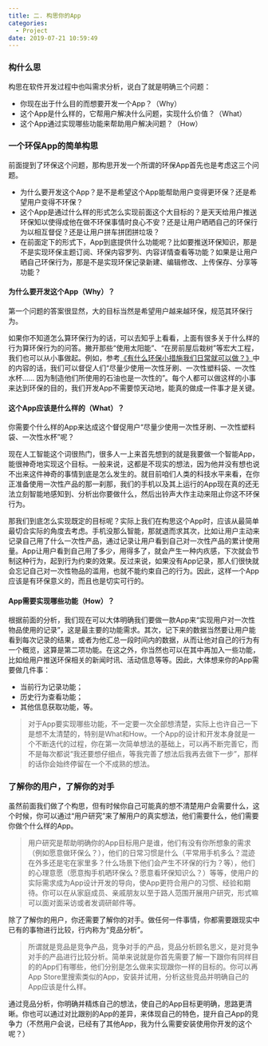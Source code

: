 ```yaml
---
title: 二. 构思你的App
categories:
  - Project
date: 2019-07-21 10:59:49
---
```


### 构什么思


构思在软件开发过程中也叫需求分析，说白了就是明确三个问题：

- 你现在出于什么目的而想要开发一个App？（Why）
- 这个App是什么样的，它帮用户解决什么问题，实现什么价值？（What）
- 这个App通过实现哪些功能来帮助用户解决问题？（How）

### 一个环保App的简单构思

前面提到了环保这个问题，那构思开发一个所谓的环保App首先也是考虑这三个问题。

- 为什么要开发这个App？是不是希望这个App能帮助用户变得更环保？还是希望用户变得不环保？
- 这个App是通过什么样的形式怎么实现前面这个大目标的？是天天给用户推送环保知以使得成他在做不环保事情时良心不安？还是让用户晒晒自己的环保行为以相互督促？还是让用户拼车拼团拼垃圾？
- 在前面定下的形式下，App到底提供什么功能呢？比如要推送环保知识，那是不是实现环保主题订阅、环保内容罗列、内容详情查看等功能？如果是让用户晒自己环保行为，那是不是实现环保记录新建、编辑修改、上传保存、分享等功能？

#### 为什么要开发这个App（Why）？

第一个问题的答案很显然，大的目标当然是希望用户越来越环保，规范其环保行为。

如果你不知道怎么算环保行为的话，可以去知乎上看看，上面有很多关于什么样的行为算环保行为的问答。撇开那些“使用太阳能”、“在房前屋后栽树”等宏大工程，我们也可以从小事做起。例如，参考[《有什么环保小措施我们日常就可以做？》](https://www.zhihu.com/question/45764422)中的内容的话，我们可以督促人们“尽量少使用一次性牙刷、一次性塑料袋、一次性水杯…… 因为制造他们所使用的石油也是一次性的”。每个人都可以做这样的小事来达到环保的目的，我们开发App不需要惊天动地，能真的做成一件事才是关键。

#### 这个App应该是什么样的（What）？

你需要个什么样的App来达成这个督促用户“尽量少使用一次性牙刷、一次性塑料袋、一次性水杯”呢？

现在人工智能这个词很热门，很多人一上来首先想到的就是我要做一个智能App，能很神奇地实现这个目标。一般来说，这都是不现实的想法，因为他并没有想也说不出来这件神奇的事情到底是怎么发生的。就目前咱们人类的科技水平来看，在你正准备使用一次性产品的那一刹那，我们的手机以及其上运行的App现在真的还无法立刻智能地感知到、分析出你要做什么，然后出铃声大作主动来阻止你这不环保行为。

那我们到底怎么实现既定的目标呢？实际上我们在构思这个App时，应该从最简单最切合实际的角度去考虑。手机没那么智能，那就退而求其次，比如让用户主动来记录自己用了什么一次性产品，通过记录让用户看到自己对一次性产品的累计使用量。App让用户看到自己用了多少，用得多了，就会产生一种内疚感，下次就会节制这种行为，起到行为约束的效果。反过来说，如果没有App记录，那人们很快就会忘记自己对一次性物品的滥用，也就不能约束自己的行为。因此，这样一个App应该是有环保意义的，而且也是切实可行的。

#### App需要实现哪些功能（How）？

根据前面的分析，我们现在可以大体明确我们要做一款App来“实现用户对一次性物品使用的记录”，这是最主要的功能需求。其次，记下来的数据当然要让用户能看到每次记录的结果，或者为他汇总一段时间内的数据，从而让他对自己的行为有一个概览，这算是第二项功能。在这之外，你当然也可以在其中再加入一些功能，比如给用户推送环保相关的新闻时讯、活动信息等等。因此，大体想来你的App需要做几件事：

- 当前行为记录功能；
- 历史行为查看功能；
- 其他信息获取功能，等。

> 对于App要实现哪些功能，不一定要一次全部想清楚，实际上也许自己一下是想不太清楚的，特别是What和How。一个App的设计和开发本身就是一个不断迭代的过程，你在第一次简单想法的基础上，可以再不断完善它，而不是每次都说“我还要想仔细点，等我完善了想法后我再去做下一步”，那样的话你会始终停留在一个不成熟的想法。

### 了解你的用户，了解你的对手

虽然前面我们做了个构思，但有时候你自己可能真的想不清楚用户会需要什么，这个时候，你可以通过“用户研究”来了解用户的真实想法，他们需要什么，他们需要你做个什么样的App。

> 用户研究是帮助明确你的App目标用户是谁，他们有没有你所想象的需求（例如愿意做环保么？），他们的日常习惯是什么（平常用手机多么？混迹在外多还是宅在家里多？什么场景下他们会产生不环保的行为？等），他们的心理意愿（愿意掏手机晒环保么？愿意看环保知识么？）等等，使用户的实际需求成为App设计开发的导向，使App更符合用户的习惯、经验和期待。你可以在从家庭成员、亲戚朋友以至于路人范围开展用户研究，形式嘛可以面对面采访或者发调研邮件等。


除了了解你的用户，你还需要了解你的对手。做任何一件事情，你都需要跟现实中已有的事物进行比较，行内称为“竞品分析”。

> 所谓就是竞品是竞争产品，竞争对手的产品，竞品分析顾名思义，是对竞争对手的产品进行比较分析。简单来说就是你首先需要了解一下跟你有同样目的的App们有哪些，他们分别是怎么做来实现跟你一样的目标的。你可以再App Store里搜索类似的App，安装并试用，分析这些竞品并明确自己的App应该是什么样。

通过竞品分析，你明确并精炼自己的想法，使自己的App目标更明确，思路更清晰。你也可以通过对比跟别的App的差异，来体现自己的特色，提升自己App的竞争力（不然用户会说，已经有了其他App，我为什么需要安装使用你开发的这个呢？）